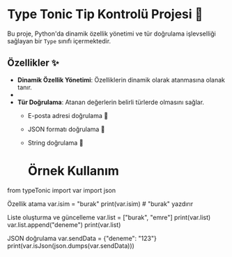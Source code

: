 # Type Tonic Tip Kontrolü Projesi 🚀

Bu proje, Python'da dinamik özellik yönetimi ve tür doğrulama işlevselliği sağlayan bir `Type` sınıfı içermektedir.

## Özellikler ✨

- **Dinamik Özellik Yönetimi**: Özelliklerin dinamik olarak atanmasına olanak tanır.
- 
- **Tür Doğrulama**: Atanan değerlerin belirli türlerde olmasını sağlar.
  - E-posta adresi doğrulama 📧
  - JSON formatı doğrulama 📄
  - String doğrulama 📝
 
      # Örnek Kullanım
from typeTonic import var
import json

Özellik atama
var.isim = "burak"
print(var.isim)  # "burak" yazdırır

Liste oluşturma ve güncelleme
var.list = ["burak", "emre"]
print(var.list) 
var.list.append("deneme")
print(var.list)  

JSON doğrulama
var.sendData = {"deneme": "123"}
print(var.isJson(json.dumps(var.sendData)))  
